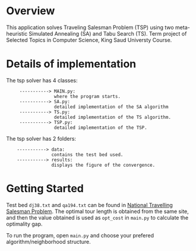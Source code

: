 # Overview
This application solves Traveling Salesman Problem (TSP) using two meta-heuristic Simulated Annealing (SA) and Tabu Search (TS).
Term project of Selected Topics in Computer Science, King Saud Universty Course.

# Details of implementation 
The tsp solver has 4 classes: 


         -----------> MAIN.py:
                      where the program starts.
         -----------> SA.py:
                      detailed implementation of the SA algorithm
         -----------> TS.py:
                      detailed implementation of the TS algorithm.
         -----------> TSP.py:
                      detailed implementation of the TSP.

The tsp solver has 2 folders:

        -----------> data:
                     contains the test bed used.
        -----------> results:
                     displays the figure of the convergence.
                     
 # Getting Started
 Test bed `dj38.txt` and `qa194.txt` can be found in [National Travelling Salesman Problem](http://www.math.uwaterloo.ca/tsp/world/countries.html#DJ).
 The optimal tour length is obtained from the same site, and then the value obtained is used as `opt_cost` in `main.py` to calculate the optimality gap.

 To run the program, open `main.py` and choose your prefered algorithm/neighborhood structure.
